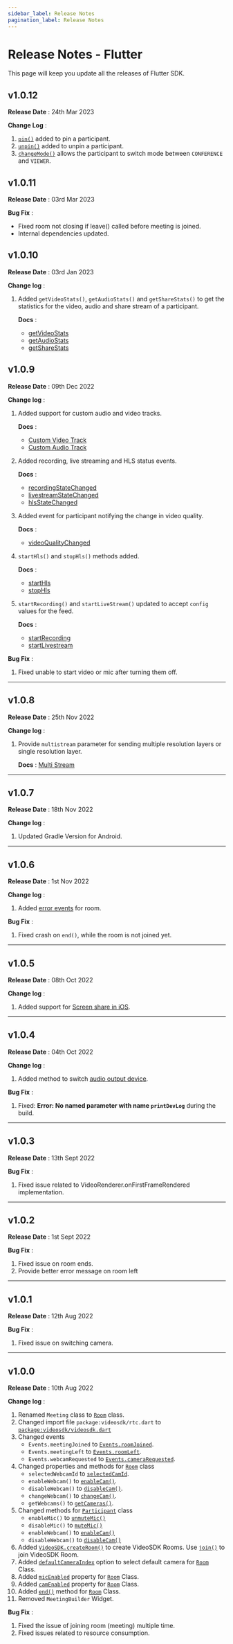 ```yaml
---
sidebar_label: Release Notes
pagination_label: Release Notes
---
```


# Release Notes - Flutter

This page will keep you update all the releases of Flutter SDK.

## v1.0.12

**Release Date** : 24th Mar 2023

**Change Log** :

1. [`pin()`](/flutter/api/sdk-reference/participant-class/methods#pin) added to pin a participant.
2. [`unpin()`](flutter/api/sdk-reference/participant-class/methods#unpin) added to unpin a participant.
3. [`changeMode()`](/flutter/api/sdk-reference/room-class/methods#changemode) allows the participant to switch mode between `CONFERENCE` and `VIEWER`.

## v1.0.11

**Release Date** : 03rd Mar 2023

**Bug Fix** :

- Fixed room not closing if leave() called before meeting is joined.
- Internal dependencies updated.

## v1.0.10

**Release Date** : 03rd Jan 2023

**Change log** :

1. Added `getVideoStats()`, `getAudioStats()` and `getShareStats()` to get the statistics for the video, audio and share stream of a participant.

   **Docs** :

   - [getVideoStats](../../api/sdk-reference/participant-class/methods.md#getvideostats)
   - [getAudioStats](../../api/sdk-reference/participant-class/methods.md#getaudiostats)
   - [getShareStats](../../api/sdk-reference/participant-class/methods.md#getsharestats)

## v1.0.9

**Release Date** : 09th Dec 2022

**Change log** :

1. Added support for custom audio and video tracks.

   **Docs** :

   - [Custom Video Track](../video-and-audio-calling-api-sdk/features/custom-track/custom-video-track.md)
   - [Custom Audio Track](../video-and-audio-calling-api-sdk/features/custom-track/custom-video-track.md)

2. Added recording, live streaming and HLS status events.

   **Docs** :

   - [recordingStateChanged](../../api/sdk-reference/room-class/events.md#recordingstatechanged)
   - [livestreamStateChanged](../../api/sdk-reference/room-class/events.md#livestreamstatechanged)
   - [hlsStateChanged](../../api/sdk-reference/room-class/events.md#hlsstatechanged)

3. Added event for participant notifying the change in video quality.

   **Docs** :

   - [videoQualityChanged](../../api/sdk-reference/participant-class/events.md#videoqualitychanged)

4. `startHls()` and `stopHls()` methods added.

   **Docs** :

   - [startHls](../../api/sdk-reference/room-class/methods.md#starthls)
   - [stopHls](../../api/sdk-reference/room-class/methods.md#stophls)

5. `startRecording()` and `startLiveStream()` updated to accept `config` values for the feed.

   **Docs** :

   - [startRecording](../../api/sdk-reference/room-class/methods.md#startrecording)
   - [startLivestream](../../api/sdk-reference/room-class/methods.md#startlivestream)

**Bug Fix** :

1. Fixed unable to start video or mic after turning them off.

---

## v1.0.8

**Release Date** : 25th Nov 2022

**Change log** :

1. Provide `multistream` parameter for sending multiple resolution layers or single resolution layer.

   **Docs** : [Multi Stream](../../api/sdk-reference/videosdk-class/methods.md#parameters)

---

## v1.0.7

**Release Date** : 18th Nov 2022

**Change log** :

1. Updated Gradle Version for Android.

---

## v1.0.6

**Release Date** : 1st Nov 2022

**Change log** :

1. Added [error events](./features/error-event.md) for room.

**Bug Fix** :

1. Fixed crash on `end()`, while the room is not joined yet.

---

## v1.0.5

**Release Date** : 08th Oct 2022

**Change log** :

1. Added support for [Screen share in iOS](./features/screenshare.md).

---

## v1.0.4

**Release Date** : 04th Oct 2022

**Change log** :

1. Added method to switch [audio output device](./features/switch-audio-output).

**Bug Fix** :

1. Fixed: **Error: No named parameter with name `printDevLog`** during the build.

---

## v1.0.3

**Release Date** : 13th Sept 2022

**Bug Fix** :

1. Fixed issue related to VideoRenderer.onFirstFrameRendered implementation.

---

## v1.0.2

**Release Date** : 1st Sept 2022

**Bug Fix** :

1. Fixed issue on room ends.
2. Provide better error message on room left

---

## v1.0.1

**Release Date** : 12th Aug 2022

**Bug Fix** :

1. Fixed issue on switching camera.

---

## v1.0.0

**Release Date** : 10th Aug 2022

**Change log** :

1. Renamed `Meeting` class to [`Room`](../../api/sdk-reference/room-class/introduction) class.
2. Changed import file `package:videosdk/rtc.dart` to [`package:videosdk/videosdk.dart`](../../api/sdk-reference/videosdk-class/introduction)
3. Changed events
   - `Events.meetingJoined` to [`Events.roomJoined`](../../api/sdk-reference/room-class/events#roomjoined).
   - `Events.meetingLeft` to [`Events.roomLeft`](../../api/sdk-reference/room-class/events#roomleft).
   - `Events.webcamRequested` to [`Events.cameraRequested`](../../api/sdk-reference/room-class/events#camerarequested).
4. Changed properties and methods for [`Room`](../../api/sdk-reference/room-class/introduction) class
   - `selectedWebcamId` to [`selectedCamId`](../../api/sdk-reference/room-class/properties#selectedcamid).
   - `enableWebcam()` to [`enableCam()`](../../api/sdk-reference/room-class/methods#enablecam).
   - `disableWebcam()` to [`disableCam()`](../../api/sdk-reference/room-class/methods#disablecam).
   - `changeWebcam()` to [`changeCam()`](../../api/sdk-reference/room-class/methods#changecam).
   - `getWebcams()` to [`getCameras()`](../../api/sdk-reference/room-class/methods#getcameras).
5. Changed methods for [`Participant`](../../api/sdk-reference/participant-class/introduction) class
   - `enableMic()` to [`unmuteMic()`](../../api/sdk-reference/participant-class/methods#unmutemic)
   - `disableMic()` to [`muteMic()`](../../api/sdk-reference/participant-class/methods#mutemic)
   - `enableWebcam()` to [`enableCam()`](../../api/sdk-reference/participant-class/methods#enablecam)
   - `disableWebcam()` to [`disableCam()`](../../api/sdk-reference/participant-class/methods#disablecam)
6. Added [`VideoSDK.createRoom()`](../../api/sdk-reference/videosdk-class/methods#createroom) to create VideoSDK Rooms. Use [`join()`](../../api/sdk-reference/room-class/methods#join) to join VideoSDK Room.
7. Added [`defaultCameraIndex`](../../api/sdk-reference/videosdk-class/methods#createroom) option to select default camera for [`Room`](../../api/sdk-reference/room-class/introduction) Class.
8. Added [`micEnabled`](../../api/sdk-reference/room-class/properties#micenabled) property for [`Room`](../../api/sdk-reference/room-class/introduction) Class.
9. Added [`camEnabled`](../../api/sdk-reference/room-class/properties#camenabled) property for [`Room`](../../api/sdk-reference/room-class/introduction) Class.
10. Added [`end()`](../../api/sdk-reference/room-class/methods#end) method for [`Room`](../../api/sdk-reference/room-class/introduction) Class.
11. Removed `MeetingBuilder` Widget.

**Bug Fix** :

1. Fixed the issue of joining room (meeting) multiple time.
2. Fixed issues related to resource consumption.
